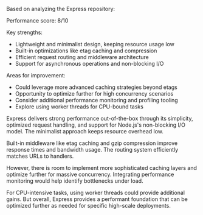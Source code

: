 Based on analyzing the Express repository:

Performance score: 8/10

Key strengths:
- Lightweight and minimalist design, keeping resource usage low
- Built-in optimizations like etag caching and compression
- Efficient request routing and middleware architecture
- Support for asynchronous operations and non-blocking I/O

Areas for improvement: 
- Could leverage more advanced caching strategies beyond etags
- Opportunity to optimize further for high concurrency scenarios
- Consider additional performance monitoring and profiling tooling
- Explore using worker threads for CPU-bound tasks

Express delivers strong performance out-of-the-box through its simplicity, optimized request handling, and support for Node.js's non-blocking I/O model. The minimalist approach keeps resource overhead low.

Built-in middleware like etag caching and gzip compression improve response times and bandwidth usage. The routing system efficiently matches URLs to handlers.

However, there is room to implement more sophisticated caching layers and optimize further for massive concurrency. Integrating performance monitoring would help identify bottlenecks under load.

For CPU-intensive tasks, using worker threads could provide additional gains. But overall, Express provides a performant foundation that can be optimized further as needed for specific high-scale deployments.